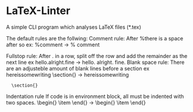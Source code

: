 # LaTeX-Linter
A simple CLI program which analyses LaTeX files (*.tex)

The default rules are the follwing:
Comment rule:
  After %there is a space after so 
  ex: %comment -> % comment
  
Fullstop rule:
  After . in a row, split off the row and add the remainder as the next line
  ex hello.alright.fine
  -> hello.
     alright.
     fine.
Blank space rule:
  There are an adjusteble amount of blank lines before a section
  ex  hereissomewriting
      \section{}
      ->
      hereissomewriting
      
      \section{}
      
Indentation rule
  If code is in environment block, all must be indented with two spaces.
  \begin{}
  \item
  \end{}
  ->
  \begin{}
    \item
  \end{}
